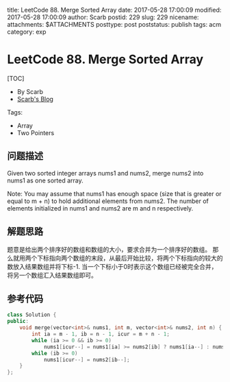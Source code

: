 title: LeetCode 88. Merge Sorted Array
date: 2017-05-28 17:00:09
modified: 2017-05-28 17:00:09
author: Scarb
postid: 229
slug: 229
nicename: 
attachments: $ATTACHMENTS
posttype: post
poststatus: publish
tags: acm
category: exp

# LeetCode 88. Merge Sorted Array
[TOC]

- By Scarb
- [Scarb's Blog](http://47.106.131.90/blog)


Tags:

- Array 
- Two Pointers


## 问题描述

Given two sorted integer arrays nums1 and nums2, merge nums2 into nums1 as one sorted array.

Note:
You may assume that nums1 has enough space (size that is greater or equal to m + n) to hold additional elements from nums2. The number of elements initialized in nums1 and nums2 are m and n respectively.

## 解题思路
题意是给出两个排序好的数组和数组的大小，要求合并为一个排序好的数组。
那么就用两个下标指向两个数组的末段，从最后开始比较，将两个下标指向的较大的数放入结果数组并将下标-1.
当一个下标小于0时表示这个数组已经被完全合并，将另一个数组汇入结果数组即可。

## 参考代码
```C++
class Solution {
public:
	void merge(vector<int>& nums1, int m, vector<int>& nums2, int n) {
		int ia = m - 1, ib = n - 1, icur = m + n - 1;
		while (ia >= 0 && ib >= 0)
			nums1[icur--] = nums1[ia] >= nums2[ib] ? nums1[ia--] : nums2[ib--];
		while (ib >= 0)
			nums1[icur--] = nums2[ib--];
	}
};
```